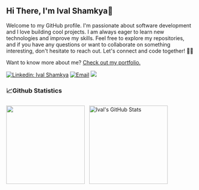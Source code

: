## Hi There, I'm Ival Shamkya👋

Welcome to my GitHub profile. I'm passionate about software development and I love building cool projects. 
I am always eager to learn new technologies and improve my skills.
Feel free to explore my repositories, and if you have any questions or want to collaborate on something interesting, don't hesitate to reach out. Let's connect and code together! 🙌😄

Want to know more about me? [Check out my portfolio.](https://github.com/ivalshamkya/ivalshamkya)

[![Linkedin: Ival Shamkya](https://img.shields.io/badge/-Ival%20Shamkya-blue?logo=Linkedin&logoColor=white&link=https://www.linkedin.com/in/ival-shamkya/)](https://www.linkedin.com/in/ival-shamkya/)
<a href="mailto:ivalshamkya@gmail.com"><img alt="Email" src="https://img.shields.io/badge/Email-ivalshamkya-5523de?logo=gmail"></a>
[![](https://komarev.com/ghpvc/?username=ivalshamkya&color=5523de&label=Profile%20Views)](https://github.com/ivalshamkya/ivalshamkya)

### 📈Github Statistics
<div>
  <img align="center" height="210" src="https://github-readme-stats.vercel.app/api/top-langs/?username=ivalshamkya&layout=compact&theme=react&hide=php&langs_count=6&title_color=ffffff&text_color=c9cacc&icon_color=4AB097&bg_color=212121" />
  <img align="center" height="210" style="margin:0.5rem" src="https://github-readme-stats.vercel.app/api?username=ivalshamkya&show_icons=true&line_height=27&layout=compact&theme=react&count_private=true&title_color=ffffff&text_color=c9cacc&bg_color=212121" alt="Ival's GitHub Stats" />
</div>
<!--
**ivalshamkya/ivalshamkya** is a ✨ _special_ ✨ repository because its `README.md` (this file) appears on your GitHub profile.

Here are some ideas to get you started:

- 🔭 I’m currently working on ...
- 🌱 I’m currently learning ...
- 👯 I’m looking to collaborate on ...
- 🤔 I’m looking for help with ...
- 💬 Ask me about ...
- 📫 How to reach me: ...
- 😄 Pronouns: ...
- ⚡ Fun fact: ...
-->
